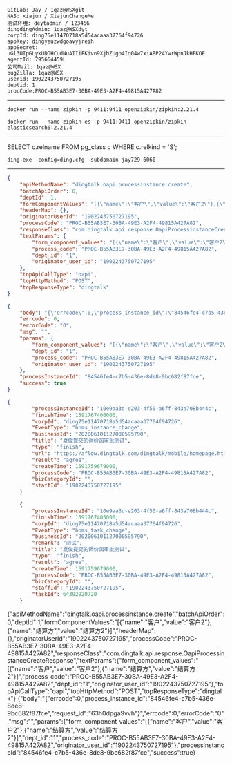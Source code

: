 	GitLab: Jay / 1qaz@WSXgit
	NAS: xiajun / XiajunChangeMe
	测试环境: deytadmin / 123456
	dingdingAdmin: 1qaz@WSXdyt 
	corpId: ding75e11470718a5d54acaaa37764f94726
	appKey: dingyeuzwdgoavyjreih
	appSecret: uGl3UIpGLykUDOHCudNuAIIiFKivn9XjhZUgo4Iq04w7xiABP24YwrWpnJkHFKOE
	agentId: 795664459L
	公司Mail: 1qaz@WSX
	bugZilla: 1qaz@WSX
	userid: 1902243750727195
	deptid: 1
	procCode:PROC-B55AB3E7-30BA-49E3-A2F4-49815A427A82
	
---------------
```shell script
docker run --name zipkin -p 9411:9411 openzipkin/zipkin:2.21.4

docker run --name zipkin-es -p 9411:9411 openzipkin/zipkin-elasticsearch6:2.21.4
```
---------------
SELECT c.relname FROM pg_class c WHERE c.relkind = 'S';
```shell script
ding.exe -config=ding.cfg -subdomain jay729 6060
```
---------------

```json
{
	"apiMethodName": "dingtalk.oapi.processinstance.create",
	"batchApiOrder": 0,
	"deptId": 1,
	"formComponentValues": "[{\"name\":\"客户\",\"value\":\"客户2\"},{\"name\":\"结算方\",\"value\":\"结算方2\"}]",
	"headerMap": {},
	"originatorUserId": "1902243750727195",
	"processCode": "PROC-B55AB3E7-30BA-49E3-A2F4-49815A427A82",
	"responseClass": "com.dingtalk.api.response.OapiProcessinstanceCreateResponse",
	"textParams": {
		"form_component_values": "[{\"name\":\"客户\",\"value\":\"客户2\"},{\"name\":\"结算方\",\"value\":\"结算方2\"}]",
		"process_code": "PROC-B55AB3E7-30BA-49E3-A2F4-49815A427A82",
		"dept_id": "1",
		"originator_user_id": "1902243750727195"
	},
	"topApiCallType": "oapi",
	"topHttpMethod": "POST",
	"topResponseType": "dingtalk"
}
```

```json
{
	"body": "{\"errcode\":0,\"process_instance_id\":\"84546fe4-c7b5-436e-8de8-9bc682f87fce\",\"request_id\":\"63h0dpga9vvh\"}",
	"errcode": 0,
	"errorCode": "0",
	"msg": "",
	"params": {
		"form_component_values": "[{\"name\":\"客户\",\"value\":\"客户2\"},{\"name\":\"结算方\",\"value\":\"结算方2\"}]",
		"dept_id": "1",
		"process_code": "PROC-B55AB3E7-30BA-49E3-A2F4-49815A427A82",
		"originator_user_id": "1902243750727195"
	},
	"processInstanceId": "84546fe4-c7b5-436e-8de8-9bc682f87fce",
	"success": true
}
```

```json
{
        "processInstanceId": "10e9aa3d-e203-4f50-a6ff-843a708b444c",
        "finishTime": 1591767406000,
        "corpId": "ding75e11470718a5d54acaaa37764f94726",
        "EventType": "bpms_instance_change",
        "businessId": "202006101127000595790",
        "title": "夏俊提交的调价函审批测试",
        "type": "finish",
        "url": "https://aflow.dingtalk.com/dingtalk/mobile/homepage.htm?corpid=ding75e11470718a5d54acaaa37764f94726&dd_share=false&showmenu=false&dd_progress=false&back=native&procInstId=10e9aa3d-e203-4f50-a6ff-843a708b444c&taskId=&swfrom=isv&dinghash=approval&dd_from=corp#approval",
        "result": "agree",
        "createTime": 1591759679000,
        "processCode": "PROC-B55AB3E7-30BA-49E3-A2F4-49815A427A82",
        "bizCategoryId": "",
        "staffId": "1902243750727195"
    }
```

```json
    {
        "processInstanceId": "10e9aa3d-e203-4f50-a6ff-843a708b444c",
        "finishTime": 1591767405000,
        "corpId": "ding75e11470718a5d54acaaa37764f94726",
        "EventType": "bpms_task_change",
        "businessId": "202006101127000595790",
        "remark": "测试",
        "title": "夏俊提交的调价函审批测试",
        "type": "finish",
        "result": "agree",
        "createTime": 1591759679000,
        "processCode": "PROC-B55AB3E7-30BA-49E3-A2F4-49815A427A82",
        "bizCategoryId": "",
        "staffId": "1902243750727195",
        "taskId": 64392920720
    }
```


{"apiMethodName":"dingtalk.oapi.processinstance.create","batchApiOrder":0,"deptId":1,"formComponentValues":"[{\"name\":\"客户\",\"value\":\"客户2\"},{\"name\":\"结算方\",\"value\":\"结算方2\"}]","headerMap":{},"originatorUserId":"1902243750727195","processCode":"PROC-B55AB3E7-30BA-49E3-A2F4-49815A427A82","responseClass":"com.dingtalk.api.response.OapiProcessinstanceCreateResponse","textParams":{"form_component_values":"[{\"name\":\"客户\",\"value\":\"客户2\"},{\"name\":\"结算方\",\"value\":\"结算方2\"}]","process_code":"PROC-B55AB3E7-30BA-49E3-A2F4-49815A427A82","dept_id":"1","originator_user_id":"1902243750727195"},"topApiCallType":"oapi","topHttpMethod":"POST","topResponseType":"dingtalk"}
{"body":"{\"errcode\":0,\"process_instance_id\":\"84546fe4-c7b5-436e-8de8-9bc682f87fce\",\"request_id\":\"63h0dpga9vvh\"}","errcode":0,"errorCode":"0","msg":"","params":{"form_component_values":"[{\"name\":\"客户\",\"value\":\"客户2\"},{\"name\":\"结算方\",\"value\":\"结算方2\"}]","dept_id":"1","process_code":"PROC-B55AB3E7-30BA-49E3-A2F4-49815A427A82","originator_user_id":"1902243750727195"},"processInstanceId":"84546fe4-c7b5-436e-8de8-9bc682f87fce","success":true}
